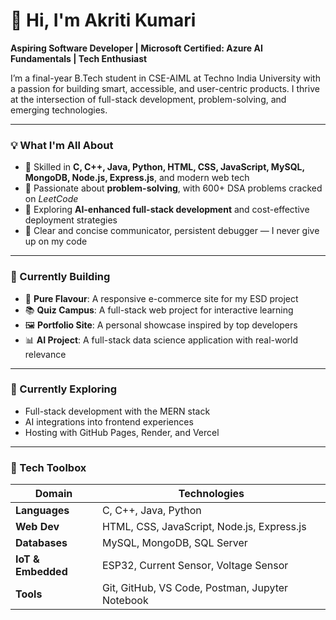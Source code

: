 # 👋 Hi, I'm Akriti Kumari

**Aspiring Software Developer | Microsoft Certified: Azure AI Fundamentals | Tech Enthusiast**

I’m a final-year B.Tech student in CSE-AIML at Techno India University with a passion for building smart, accessible, and user-centric products. I thrive at the intersection of full-stack development, problem-solving, and emerging technologies.

---

### 💡 What I'm All About

- 🔧 Skilled in **C, C++, Java, Python, HTML, CSS, JavaScript, MySQL, MongoDB, Node.js, Express.js**, and modern web tech  
- 🧩 Passionate about **problem-solving**, with 600+ DSA problems cracked on *LeetCode*  
- 🧠 Exploring **AI-enhanced full-stack development** and cost-effective deployment strategies  
- 💬 Clear and concise communicator, persistent debugger — I never give up on my code

---

### 🔭 Currently Building
- 🛒 **Pure Flavour**: A responsive e-commerce site for my ESD project  
- 📚 **Quiz Campus**: A full-stack web project for interactive learning  
- 🖼️ **Portfolio Site**: A personal showcase inspired by top developers  
- 📊 **AI Project**: A full-stack data science application with real-world relevance

---

### 🌱 Currently Exploring
- Full-stack development with the MERN stack  
- AI integrations into frontend experiences  
- Hosting with GitHub Pages, Render, and Vercel  

---

### 🧠 Tech Toolbox

| Domain        | Technologies                                              |
|---------------|-----------------------------------------------------------|
| **Languages** | C, C++, Java, Python                                      |
| **Web Dev**   | HTML, CSS, JavaScript, Node.js, Express.js                |
| **Databases** | MySQL, MongoDB, SQL Server                                |
| **IoT & Embedded** | ESP32, Current Sensor, Voltage Sensor               |
| **Tools**     | Git, GitHub, VS Code, Postman, Jupyter Notebook           |


